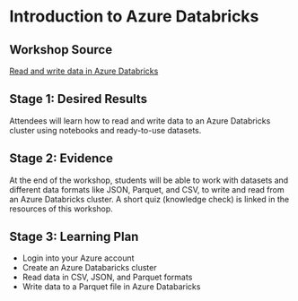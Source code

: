 
# Introduction to Azure Databricks

## Workshop Source

[Read and write data in Azure Databricks](https://docs.microsoft.com/learn/modules/read-write-data-azure-databricks/?WT.mc_id=academic-56322-alfredodeza)

## Stage 1: Desired Results

Attendees will learn how to read and write data to an Azure Databricks cluster using notebooks and ready-to-use datasets. 

## Stage 2: Evidence

At the end of the workshop, students will be able to work with datasets and different data formats like JSON, Parquet, and CSV, to write and read from an Azure Databricks cluster. A short quiz (knowledge check) is linked in the resources of this workshop.

## Stage 3: Learning Plan

- Login into your Azure account
- Create an Azure Databaricks cluster
- Read data in CSV, JSON, and Parquet formats
- Write data to a Parquet file in Azure Databaricks
